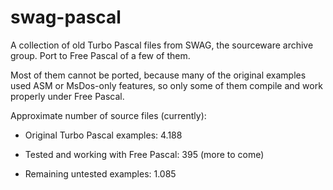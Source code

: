 # swag-pascal

A collection of old Turbo Pascal files from SWAG, the sourceware archive group. 
Port to Free Pascal of a few of them.

Most of them cannot be ported, because many of the original examples used ASM 
or MsDos-only features, so only some of them compile and work properly under 
Free Pascal.

Approximate number of source files (currently):

- Original Turbo Pascal examples: 4.188

- Tested and working with Free Pascal: 395 (more to come)

- Remaining untested examples: 1.085
